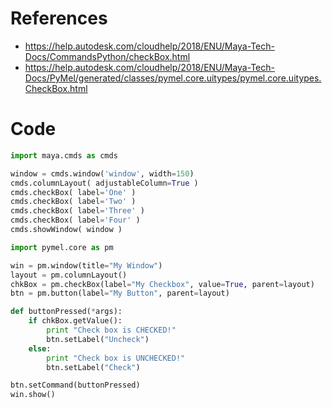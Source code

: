 # References

- https://help.autodesk.com/cloudhelp/2018/ENU/Maya-Tech-Docs/CommandsPython/checkBox.html
- https://help.autodesk.com/cloudhelp/2018/ENU/Maya-Tech-Docs/PyMel/generated/classes/pymel.core.uitypes/pymel.core.uitypes.CheckBox.html

# Code

```python
import maya.cmds as cmds

window = cmds.window('window', width=150)
cmds.columnLayout( adjustableColumn=True )
cmds.checkBox( label='One' )
cmds.checkBox( label='Two' )
cmds.checkBox( label='Three' )
cmds.checkBox( label='Four' )
cmds.showWindow( window )
```

```python
import pymel.core as pm

win = pm.window(title="My Window")
layout = pm.columnLayout()
chkBox = pm.checkBox(label="My Checkbox", value=True, parent=layout)
btn = pm.button(label="My Button", parent=layout)

def buttonPressed(*args):
    if chkBox.getValue():
        print "Check box is CHECKED!"
        btn.setLabel("Uncheck")
    else:
        print "Check box is UNCHECKED!"
        btn.setLabel("Check")

btn.setCommand(buttonPressed)
win.show()
```
